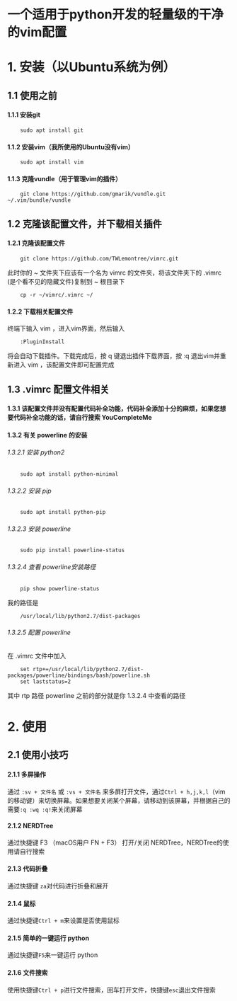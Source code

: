 一个适用于python开发的轻量级的干净的vim配置
======================================
# 1. 安装（以Ubuntu系统为例）
## 1.1 使用之前
#### 1.1.1 安装git
```
    sudo apt install git
```
#### 1.1.2 安装vim（我所使用的Ubuntu没有vim）
```
    sudo apt install vim
```
#### 1.1.3 克隆vundle（用于管理vim的插件）
```
    git clone https://github.com/gmarik/vundle.git ~/.vim/bundle/vundle
```
## 1.2 克隆该配置文件，并下载相关插件
#### 1.2.1 克隆该配置文件
```
    git clone https://github.com/TWLemontree/vimrc.git
```
此时你的 ~ 文件夹下应该有一个名为 vimrc 的文件夹，将该文件夹下的 .vimrc (是个看不见的隐藏文件)复制到 ~ 根目录下
```
    cp -r ~/vimrc/.vimrc ~/
```
#### 1.2.2 下载相关配置文件
终端下输入 vim ，进入vim界面，然后输入
```
    :PluginInstall
```
将会自动下载插件。下载完成后，按 q 键退出插件下载界面，按 :q 退出vim并重新进入 vim ，该配置文件即可配置完成
## 1.3 .vimrc 配置文件相关
#### 1.3.1 该配置文件并没有配置代码补全功能，代码补全添加十分的麻烦，如果您想要代码补全功能的话，请自行搜索 YouCompleteMe
#### 1.3.2 有关 powerline 的安装
###### 1.3.2.1 安装 python2
```
    sudo apt install python-minimal
```
###### 1.3.2.2 安装 pip
```
    sudo apt install python-pip
```
###### 1.3.2.3 安装 powerline
```
    sudo pip install powerline-status
```
###### 1.3.2.4 查看 powerline安装路径
```
    pip show powerline-status
```
我的路径是
```
    /usr/local/lib/python2.7/dist-packages
```
###### 1.3.2.5 配置 powerline
在 .vimrc 文件中加入
```
    set rtp+=/usr/local/lib/python2.7/dist-packages/powerline/bindings/bash/powerline.sh
    set laststatus=2 
```
其中 rtp 路径 powerline 之前的部分就是你 1.3.2.4 中查看的路径
# 2. 使用
## 2.1 使用小技巧
#### 2.1.1 多屏操作
通过 ``` :sv + 文件名 ``` 或 ``` :vs + 文件名 ``` 来多屏打开文件，通过``` Ctrl + h,j,k,l ```（vim的移动键）来切换屏幕。如果想要关闭某个屏幕，请移动到该屏幕，并根据自己的需要``` :q :wq :q! ```来关闭屏幕
#### 2.1.2 NERDTree
通过快捷键 F3 （macOS用户 FN + F3） 打开/关闭 NERDTree，NERDTree的使用请自行搜索
#### 2.1.3 代码折叠
通过快捷键 ``` za ```对代码进行折叠和展开
#### 2.1.4 鼠标
通过快捷键``` Ctrl + m ```来设置是否使用鼠标
#### 2.1.5 简单的一键运行 python
通过快捷键``` F5 ```来一键运行 python
#### 2.1.6 文件搜索
使用快捷键``` Ctrl + p ```进行文件搜索，回车打开文件，快捷键``` esc ```退出文件搜索


